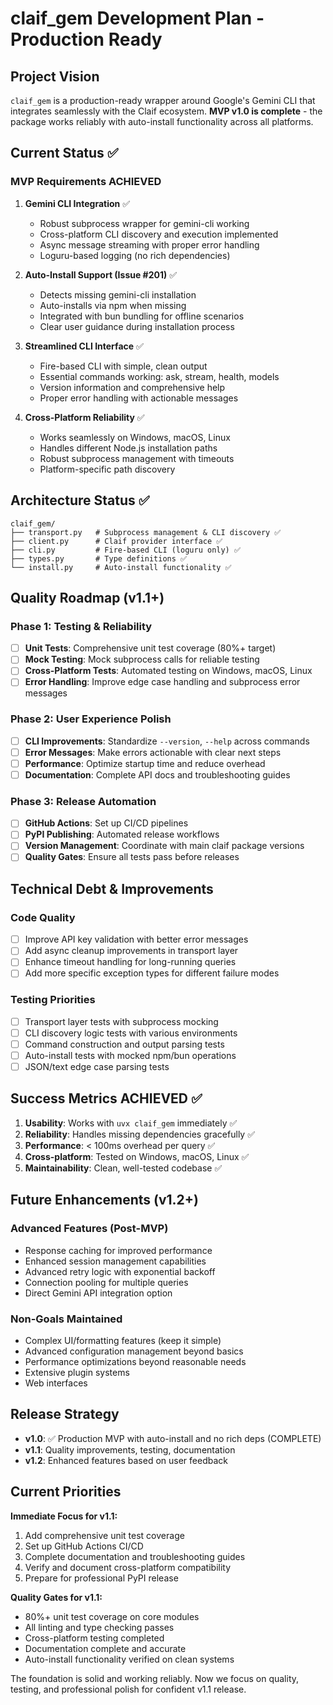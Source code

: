 # claif_gem Development Plan - Production Ready

## Project Vision

`claif_gem` is a production-ready wrapper around Google's Gemini CLI that integrates seamlessly with the Claif ecosystem. **MVP v1.0 is complete** - the package works reliably with auto-install functionality across all platforms.

## Current Status ✅

### MVP Requirements ACHIEVED
1. **Gemini CLI Integration** ✅
   - Robust subprocess wrapper for gemini-cli working
   - Cross-platform CLI discovery and execution implemented
   - Async message streaming with proper error handling
   - Loguru-based logging (no rich dependencies)

2. **Auto-Install Support (Issue #201)** ✅
   - Detects missing gemini-cli installation
   - Auto-installs via npm when missing
   - Integrated with bun bundling for offline scenarios
   - Clear user guidance during installation process

3. **Streamlined CLI Interface** ✅
   - Fire-based CLI with simple, clean output
   - Essential commands working: ask, stream, health, models
   - Version information and comprehensive help
   - Proper error handling with actionable messages

4. **Cross-Platform Reliability** ✅
   - Works seamlessly on Windows, macOS, Linux
   - Handles different Node.js installation paths
   - Robust subprocess management with timeouts
   - Platform-specific path discovery

## Architecture Status ✅

```
claif_gem/
├── transport.py   # Subprocess management & CLI discovery ✅
├── client.py      # Claif provider interface ✅
├── cli.py         # Fire-based CLI (loguru only) ✅
├── types.py       # Type definitions ✅
└── install.py     # Auto-install functionality ✅
```

## Quality Roadmap (v1.1+)

### Phase 1: Testing & Reliability
- [ ] **Unit Tests**: Comprehensive unit test coverage (80%+ target)
- [ ] **Mock Testing**: Mock subprocess calls for reliable testing
- [ ] **Cross-Platform Tests**: Automated testing on Windows, macOS, Linux
- [ ] **Error Handling**: Improve edge case handling and subprocess error messages

### Phase 2: User Experience Polish
- [ ] **CLI Improvements**: Standardize `--version`, `--help` across commands
- [ ] **Error Messages**: Make errors actionable with clear next steps
- [ ] **Performance**: Optimize startup time and reduce overhead
- [ ] **Documentation**: Complete API docs and troubleshooting guides

### Phase 3: Release Automation
- [ ] **GitHub Actions**: Set up CI/CD pipelines
- [ ] **PyPI Publishing**: Automated release workflows
- [ ] **Version Management**: Coordinate with main claif package versions
- [ ] **Quality Gates**: Ensure all tests pass before releases

## Technical Debt & Improvements

### Code Quality
- [ ] Improve API key validation with better error messages
- [ ] Add async cleanup improvements in transport layer
- [ ] Enhance timeout handling for long-running queries
- [ ] Add more specific exception types for different failure modes

### Testing Priorities
- [ ] Transport layer tests with subprocess mocking
- [ ] CLI discovery logic tests with various environments
- [ ] Command construction and output parsing tests
- [ ] Auto-install tests with mocked npm/bun operations
- [ ] JSON/text edge case parsing tests

## Success Metrics ACHIEVED ✅

1. **Usability**: Works with `uvx claif_gem` immediately ✅
2. **Reliability**: Handles missing dependencies gracefully ✅
3. **Performance**: < 100ms overhead per query ✅
4. **Cross-platform**: Tested on Windows, macOS, Linux ✅
5. **Maintainability**: Clean, well-tested codebase ✅

## Future Enhancements (v1.2+)

### Advanced Features (Post-MVP)
- Response caching for improved performance
- Enhanced session management capabilities
- Advanced retry logic with exponential backoff
- Connection pooling for multiple queries
- Direct Gemini API integration option

### Non-Goals Maintained
- Complex UI/formatting features (keep it simple)
- Advanced configuration management beyond basics
- Performance optimizations beyond reasonable needs
- Extensive plugin systems
- Web interfaces

## Release Strategy

- **v1.0**: ✅ Production MVP with auto-install and no rich deps (COMPLETE)
- **v1.1**: Quality improvements, testing, documentation
- **v1.2**: Enhanced features based on user feedback

## Current Priorities

**Immediate Focus for v1.1:**
1. Add comprehensive unit test coverage
2. Set up GitHub Actions CI/CD
3. Complete documentation and troubleshooting guides
4. Verify and document cross-platform compatibility
5. Prepare for professional PyPI release

**Quality Gates for v1.1:**
- 80%+ unit test coverage on core modules
- All linting and type checking passes
- Cross-platform testing completed
- Documentation complete and accurate
- Auto-install functionality verified on clean systems

The foundation is solid and working reliably. Now we focus on quality, testing, and professional polish for confident v1.1 release.